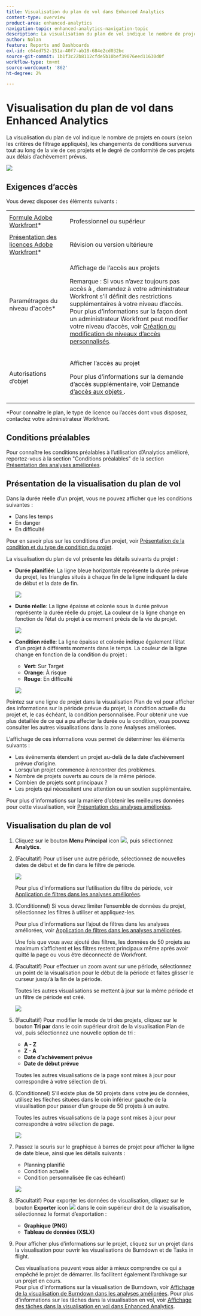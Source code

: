 ```yaml
---
title: Visualisation du plan de vol dans Enhanced Analytics
content-type: overview
product-area: enhanced-analytics
navigation-topic: enhanced-analytics-navigation-topic
description: La visualisation du plan de vol indique le nombre de projets en cours (selon les critères de filtrage appliqués), les changements de conditions survenus tout au long de la vie de ces projets et le degré de conformité de ces projets aux délais d’achèvement prévus.
author: Nolan
feature: Reports and Dashboards
exl-id: c64ed752-151a-40f7-ab18-684e2cd032bc
source-git-commit: 1b1f3c22b8112cfde5b10bef39076eed11630d0f
workflow-type: tm+mt
source-wordcount: '862'
ht-degree: 2%

---
```


# Visualisation du plan de vol dans Enhanced Analytics

La visualisation du plan de vol indique le nombre de projets en cours (selon les critères de filtrage appliqués), les changements de conditions survenus tout au long de la vie de ces projets et le degré de conformité de ces projets aux délais d’achèvement prévus.

![](assets/flight-plan-350x132.png)

## Exigences d’accès

Vous devez disposer des éléments suivants :

<table style="table-layout:auto"> 
 <col> 
 <col> 
 <tbody> 
  <tr> 
   <td role="rowheader"><a href="https://www.workfront.com/plans" target="_blank">Formule Adobe Workfront</a>*</td> 
   <td> <p>Professionnel ou supérieur</p> </td> 
  </tr> 
  <tr> 
   <td role="rowheader"><a href="../administration-and-setup/add-users/access-levels-and-object-permissions/wf-licenses.md" class="MCXref xref">Présentation des licences Adobe Workfront</a>*</td> 
   <td> <p>Révision ou version ultérieure</p> </td> 
  </tr> 
  <tr> 
   <td role="rowheader">Paramétrages du niveau d'accès*</td> 
   <td> <p>Affichage de l’accès aux projets</p> <p>Remarque : Si vous n’avez toujours pas accès à , demandez à votre administrateur Workfront s’il définit des restrictions supplémentaires à votre niveau d’accès.<br>Pour plus d’informations sur la façon dont un administrateur Workfront peut modifier votre niveau d’accès, voir <a href="../administration-and-setup/add-users/configure-and-grant-access/create-modify-access-levels.md" class="MCXref xref">Création ou modification de niveaux d’accès personnalisés</a>.</p> </td> 
  </tr> 
  <tr> 
   <td role="rowheader">Autorisations d’objet</td> 
   <td> <p>Afficher l’accès au projet</p> <p>Pour plus d’informations sur la demande d’accès supplémentaire, voir <a href="../workfront-basics/grant-and-request-access-to-objects/request-access.md" class="MCXref xref">Demande d’accès aux objets </a>.</p> </td> 
  </tr> 
 </tbody> 
</table>

&#42;Pour connaître le plan, le type de licence ou l’accès dont vous disposez, contactez votre administrateur Workfront.

## Conditions préalables

Pour connaître les conditions préalables à l’utilisation d’Analytics amélioré, reportez-vous à la section &quot;Conditions préalables&quot; de la section [Présentation des analyses améliorées](../enhanced-analytics/enhanced-analytics-overview.md).

## Présentation de la visualisation du plan de vol

Dans la durée réelle d’un projet, vous ne pouvez afficher que les conditions suivantes :

* Dans les temps
* En danger
* En difficulté

Pour en savoir plus sur les conditions d’un projet, voir [Présentation de la condition et du type de condition du projet](../manage-work/projects/manage-projects/project-condition-and-condition-type.md).

La visualisation du plan de vol présente les détails suivants du projet :

* **Durée planifiée**: La ligne bleue horizontale représente la durée prévue du projet, les triangles situés à chaque fin de la ligne indiquant la date de début et la date de fin.

   ![](assets/planned-duration-line-350x37.png)

* **Durée réelle**: La ligne épaisse et colorée sous la durée prévue représente la durée réelle du projet. La couleur de la ligne change en fonction de l’état du projet à ce moment précis de la vie du projet.

   ![](assets/actual-duration-line.png)

* **Condition réelle**: La ligne épaisse et colorée indique également l’état d’un projet à différents moments dans le temps. La couleur de la ligne change en fonction de la condition du projet :

   * **Vert**: Sur Target
   * **Orange**: À risque
   * **Rouge**: En difficulté

   ![](assets/actual-condition-color.png)

Pointez sur une ligne de projet dans la visualisation Plan de vol pour afficher des informations sur la période prévue du projet, la condition actuelle du projet et, le cas échéant, la condition personnalisée. Pour obtenir une vue plus détaillée de ce qui a pu affecter la durée ou la condition, vous pouvez consulter les autres visualisations dans la zone Analyses améliorées.

L’affichage de ces informations vous permet de déterminer les éléments suivants :

* Les événements étendent un projet au-delà de la date d’achèvement prévue d’origine.
* Lorsqu’un projet commence à rencontrer des problèmes.
* Nombre de projets ouverts au cours de la même période.
* Combien de projets sont principaux ?
* Les projets qui nécessitent une attention ou un soutien supplémentaire.

Pour plus d’informations sur la manière d’obtenir les meilleures données pour cette visualisation, voir [Présentation des analyses améliorées](../enhanced-analytics/enhanced-analytics-overview.md).

## Visualisation du plan de vol

1. Cliquez sur le bouton **Menu Principal** icon ![](assets/main-menu-icon-16x12.png), puis sélectionnez **Analytics**.
1. (Facultatif) Pour utiliser une autre période, sélectionnez de nouvelles dates de début et de fin dans le filtre de période.

   ![](assets/filters-select-date-range-350x344.png)

   Pour plus d’informations sur l’utilisation du filtre de période, voir [Application de filtres dans les analyses améliorées](../enhanced-analytics/use-enhanced-analytics-filters.md).

1. (Conditionnel) Si vous devez limiter l’ensemble de données du projet, sélectionnez les filtres à utiliser et appliquez-les.

   Pour plus d’informations sur l’ajout de filtres dans les analyses améliorées, voir [Application de filtres dans les analyses améliorées](../enhanced-analytics/use-enhanced-analytics-filters.md).

   Une fois que vous avez ajouté des filtres, les données de 50 projets au maximum s’affichent et les filtres restent principaux même après avoir quitté la page ou vous être déconnecté de Workfront.

1. (Facultatif) Pour effectuer un zoom avant sur une période, sélectionnez un point de la visualisation pour le début de la période et faites glisser le curseur jusqu’à la fin de la période.

   Toutes les autres visualisations se mettent à jour sur la même période et un filtre de période est créé.

   ![](assets/timeframe-filter-350x220.png)

1. (Facultatif) Pour modifier le mode de tri des projets, cliquez sur le bouton **Tri par** dans le coin supérieur droit de la visualisation Plan de vol, puis sélectionnez une nouvelle option de tri :

   * **A - Z**
   * **Z - A**
   * **Date d’achèvement prévue**
   * **Date de début prévue**

   Toutes les autres visualisations de la page sont mises à jour pour correspondre à votre sélection de tri.

1. (Conditionnel) S’il existe plus de 50 projets dans votre jeu de données, utilisez les flèches situées dans le coin inférieur gauche de la visualisation pour passer d’un groupe de 50 projets à un autre.

   Toutes les autres visualisations de la page sont mises à jour pour correspondre à votre sélection de page.

   ![](assets/pagination-350x118.png)

1. Passez la souris sur le graphique à barres de projet pour afficher la ligne de date bleue, ainsi que les détails suivants :

   * Planning planifié
   * Condition actuelle
   * Condition personnalisée (le cas échéant)

   ![](assets/project-bar-graph-350x143.png)

1. (Facultatif) Pour exporter les données de visualisation, cliquez sur le bouton **Exporter** icon ![](assets/export.png) dans le coin supérieur droit de la visualisation, sélectionnez le format d’exportation :

   * **Graphique (PNG)**
   * **Tableau de données (XSLX)**

1. Pour afficher plus d’informations sur le projet, cliquez sur un projet dans la visualisation pour ouvrir les visualisations de Burndown et de Tasks in flight.

   Ces visualisations peuvent vous aider à mieux comprendre ce qui a empêché le projet de démarrer. Ils facilitent également l’archivage sur un projet en cours.\
   Pour plus d’informations sur la visualisation de Burndown, voir [Affichage de la visualisation de Burndown dans les analyses améliorées](../enhanced-analytics/burndown-overview.md). Pour plus d’informations sur les tâches dans la visualisation en vol, voir [Affichage des tâches dans la visualisation en vol dans Enhanced Analytics](../enhanced-analytics/tasks-in-flight-overview.md).

